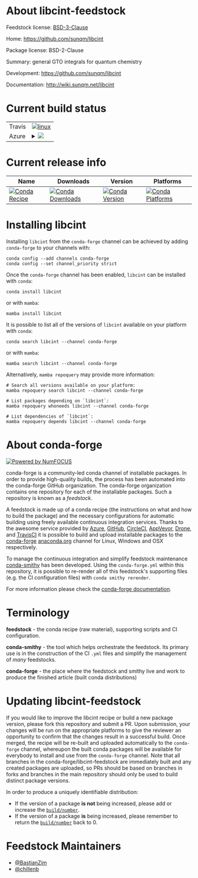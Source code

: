 About libcint-feedstock
=======================

Feedstock license: [BSD-3-Clause](https://github.com/conda-forge/libcint-feedstock/blob/main/LICENSE.txt)

Home: https://github.com/sunqm/libcint

Package license: BSD-2-Clause

Summary: general GTO integrals for quantum chemistry

Development: https://github.com/sunqm/libcint

Documentation: http://wiki.sunqm.net/libcint

Current build status
====================


<table><tr>
    <td>Travis</td>
    <td>
      <a href="https://app.travis-ci.com/conda-forge/libcint-feedstock">
        <img alt="linux" src="https://img.shields.io/travis/com/conda-forge/libcint-feedstock/main.svg?label=Linux">
      </a>
    </td>
  </tr>
    
  <tr>
    <td>Azure</td>
    <td>
      <details>
        <summary>
          <a href="https://dev.azure.com/conda-forge/feedstock-builds/_build/latest?definitionId=14386&branchName=main">
            <img src="https://dev.azure.com/conda-forge/feedstock-builds/_apis/build/status/libcint-feedstock?branchName=main">
          </a>
        </summary>
        <table>
          <thead><tr><th>Variant</th><th>Status</th></tr></thead>
          <tbody><tr>
              <td>linux_64</td>
              <td>
                <a href="https://dev.azure.com/conda-forge/feedstock-builds/_build/latest?definitionId=14386&branchName=main">
                  <img src="https://dev.azure.com/conda-forge/feedstock-builds/_apis/build/status/libcint-feedstock?branchName=main&jobName=linux&configuration=linux%20linux_64_" alt="variant">
                </a>
              </td>
            </tr><tr>
              <td>linux_aarch64</td>
              <td>
                <a href="https://dev.azure.com/conda-forge/feedstock-builds/_build/latest?definitionId=14386&branchName=main">
                  <img src="https://dev.azure.com/conda-forge/feedstock-builds/_apis/build/status/libcint-feedstock?branchName=main&jobName=linux&configuration=linux%20linux_aarch64_" alt="variant">
                </a>
              </td>
            </tr><tr>
              <td>linux_ppc64le</td>
              <td>
                <a href="https://dev.azure.com/conda-forge/feedstock-builds/_build/latest?definitionId=14386&branchName=main">
                  <img src="https://dev.azure.com/conda-forge/feedstock-builds/_apis/build/status/libcint-feedstock?branchName=main&jobName=linux&configuration=linux%20linux_ppc64le_" alt="variant">
                </a>
              </td>
            </tr><tr>
              <td>osx_64</td>
              <td>
                <a href="https://dev.azure.com/conda-forge/feedstock-builds/_build/latest?definitionId=14386&branchName=main">
                  <img src="https://dev.azure.com/conda-forge/feedstock-builds/_apis/build/status/libcint-feedstock?branchName=main&jobName=osx&configuration=osx%20osx_64_" alt="variant">
                </a>
              </td>
            </tr><tr>
              <td>osx_arm64</td>
              <td>
                <a href="https://dev.azure.com/conda-forge/feedstock-builds/_build/latest?definitionId=14386&branchName=main">
                  <img src="https://dev.azure.com/conda-forge/feedstock-builds/_apis/build/status/libcint-feedstock?branchName=main&jobName=osx&configuration=osx%20osx_arm64_" alt="variant">
                </a>
              </td>
            </tr>
          </tbody>
        </table>
      </details>
    </td>
  </tr>
</table>

Current release info
====================

| Name | Downloads | Version | Platforms |
| --- | --- | --- | --- |
| [![Conda Recipe](https://img.shields.io/badge/recipe-libcint-green.svg)](https://anaconda.org/conda-forge/libcint) | [![Conda Downloads](https://img.shields.io/conda/dn/conda-forge/libcint.svg)](https://anaconda.org/conda-forge/libcint) | [![Conda Version](https://img.shields.io/conda/vn/conda-forge/libcint.svg)](https://anaconda.org/conda-forge/libcint) | [![Conda Platforms](https://img.shields.io/conda/pn/conda-forge/libcint.svg)](https://anaconda.org/conda-forge/libcint) |

Installing libcint
==================

Installing `libcint` from the `conda-forge` channel can be achieved by adding `conda-forge` to your channels with:

```
conda config --add channels conda-forge
conda config --set channel_priority strict
```

Once the `conda-forge` channel has been enabled, `libcint` can be installed with `conda`:

```
conda install libcint
```

or with `mamba`:

```
mamba install libcint
```

It is possible to list all of the versions of `libcint` available on your platform with `conda`:

```
conda search libcint --channel conda-forge
```

or with `mamba`:

```
mamba search libcint --channel conda-forge
```

Alternatively, `mamba repoquery` may provide more information:

```
# Search all versions available on your platform:
mamba repoquery search libcint --channel conda-forge

# List packages depending on `libcint`:
mamba repoquery whoneeds libcint --channel conda-forge

# List dependencies of `libcint`:
mamba repoquery depends libcint --channel conda-forge
```


About conda-forge
=================

[![Powered by
NumFOCUS](https://img.shields.io/badge/powered%20by-NumFOCUS-orange.svg?style=flat&colorA=E1523D&colorB=007D8A)](https://numfocus.org)

conda-forge is a community-led conda channel of installable packages.
In order to provide high-quality builds, the process has been automated into the
conda-forge GitHub organization. The conda-forge organization contains one repository
for each of the installable packages. Such a repository is known as a *feedstock*.

A feedstock is made up of a conda recipe (the instructions on what and how to build
the package) and the necessary configurations for automatic building using freely
available continuous integration services. Thanks to the awesome service provided by
[Azure](https://azure.microsoft.com/en-us/services/devops/), [GitHub](https://github.com/),
[CircleCI](https://circleci.com/), [AppVeyor](https://www.appveyor.com/),
[Drone](https://cloud.drone.io/welcome), and [TravisCI](https://travis-ci.com/)
it is possible to build and upload installable packages to the
[conda-forge](https://anaconda.org/conda-forge) [anaconda.org](https://anaconda.org/)
channel for Linux, Windows and OSX respectively.

To manage the continuous integration and simplify feedstock maintenance
[conda-smithy](https://github.com/conda-forge/conda-smithy) has been developed.
Using the ``conda-forge.yml`` within this repository, it is possible to re-render all of
this feedstock's supporting files (e.g. the CI configuration files) with ``conda smithy rerender``.

For more information please check the [conda-forge documentation](https://conda-forge.org/docs/).

Terminology
===========

**feedstock** - the conda recipe (raw material), supporting scripts and CI configuration.

**conda-smithy** - the tool which helps orchestrate the feedstock.
                   Its primary use is in the construction of the CI ``.yml`` files
                   and simplify the management of *many* feedstocks.

**conda-forge** - the place where the feedstock and smithy live and work to
                  produce the finished article (built conda distributions)


Updating libcint-feedstock
==========================

If you would like to improve the libcint recipe or build a new
package version, please fork this repository and submit a PR. Upon submission,
your changes will be run on the appropriate platforms to give the reviewer an
opportunity to confirm that the changes result in a successful build. Once
merged, the recipe will be re-built and uploaded automatically to the
`conda-forge` channel, whereupon the built conda packages will be available for
everybody to install and use from the `conda-forge` channel.
Note that all branches in the conda-forge/libcint-feedstock are
immediately built and any created packages are uploaded, so PRs should be based
on branches in forks and branches in the main repository should only be used to
build distinct package versions.

In order to produce a uniquely identifiable distribution:
 * If the version of a package **is not** being increased, please add or increase
   the [``build/number``](https://docs.conda.io/projects/conda-build/en/latest/resources/define-metadata.html#build-number-and-string).
 * If the version of a package **is** being increased, please remember to return
   the [``build/number``](https://docs.conda.io/projects/conda-build/en/latest/resources/define-metadata.html#build-number-and-string)
   back to 0.

Feedstock Maintainers
=====================

* [@BastianZim](https://github.com/BastianZim/)
* [@chillenb](https://github.com/chillenb/)


